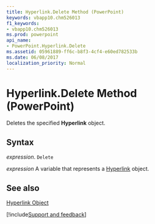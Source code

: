 ```yaml
---
title: Hyperlink.Delete Method (PowerPoint)
keywords: vbapp10.chm526013
f1_keywords:
- vbapp10.chm526013
ms.prod: powerpoint
api_name:
- PowerPoint.Hyperlink.Delete
ms.assetid: 05961889-ff6c-b8f3-4cf4-e60ed782533b
ms.date: 06/08/2017
localization_priority: Normal
---
```



# Hyperlink.Delete Method (PowerPoint)

Deletes the specified  **Hyperlink** object.


## Syntax

 _expression_. `Delete`

 _expression_ A variable that represents a [Hyperlink](./PowerPoint.Hyperlink.md) object.


## See also


[Hyperlink Object](PowerPoint.Hyperlink.md)

[!include[Support and feedback](~/includes/feedback-boilerplate.md)]